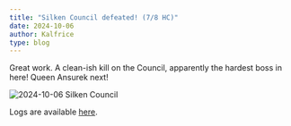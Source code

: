 ```yaml
---
title: "Silken Council defeated! (7/8 HC)"
date: 2024-10-06
author: Kalfrice
type: blog
---
```


Great work. A clean-ish kill on the Council, apparently the hardest boss in here! Queen Ansurek next!

![2024-10-06 Silken Council](/posts/2024-10-06-silken-council/council.jpg)

Logs are available [here](https://www.warcraftlogs.com/reports/4ywRgP1jWfrbhAMF#fight=18).

<!--more-->
